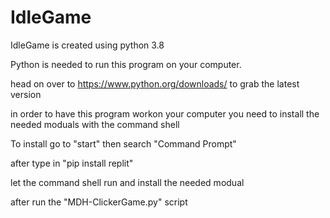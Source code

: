 # IdleGame
 IdleGame is created using python 3.8
 
 Python is needed to run this program on your computer. 
 
 head on over to https://www.python.org/downloads/ to grab the latest version
 
 in order to have this program workon your computer you need to install the needed moduals with the command shell
 
 To install go to "start" then search "Command Prompt"
 
 after type in "pip install replit"

let the command shell run and install the needed modual
 
 after run the "MDH-ClickerGame.py" script
